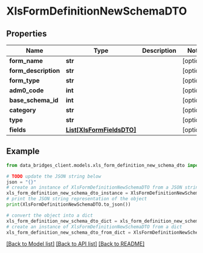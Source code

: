 # XlsFormDefinitionNewSchemaDTO


## Properties

Name | Type | Description | Notes
------------ | ------------- | ------------- | -------------
**form_name** | **str** |  | [optional] 
**form_description** | **str** |  | [optional] 
**form_type** | **str** |  | [optional] 
**adm0_code** | **int** |  | [optional] 
**base_schema_id** | **int** |  | [optional] 
**category** | **str** |  | [optional] 
**type** | **str** |  | [optional] 
**fields** | [**List[XlsFormFieldsDTO]**](XlsFormFieldsDTO.md) |  | [optional] 

## Example

```python
from data_bridges_client.models.xls_form_definition_new_schema_dto import XlsFormDefinitionNewSchemaDTO

# TODO update the JSON string below
json = "{}"
# create an instance of XlsFormDefinitionNewSchemaDTO from a JSON string
xls_form_definition_new_schema_dto_instance = XlsFormDefinitionNewSchemaDTO.from_json(json)
# print the JSON string representation of the object
print(XlsFormDefinitionNewSchemaDTO.to_json())

# convert the object into a dict
xls_form_definition_new_schema_dto_dict = xls_form_definition_new_schema_dto_instance.to_dict()
# create an instance of XlsFormDefinitionNewSchemaDTO from a dict
xls_form_definition_new_schema_dto_from_dict = XlsFormDefinitionNewSchemaDTO.from_dict(xls_form_definition_new_schema_dto_dict)
```
[[Back to Model list]](../README.md#documentation-for-models) [[Back to API list]](../README.md#documentation-for-api-endpoints) [[Back to README]](../README.md)


